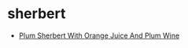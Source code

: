 # sherbert

 * [Plum Sherbert With Orange Juice And Plum Wine](../index/p/plum-sherbert-with-orange-juice-and-plum-wine-103299.json)
